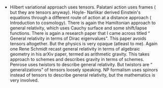 - Hilbert variational approach uses tensors. Palatani action uses frames ( but they are tensors anyway). Hoyle- Narlikar derived Einstein's equations through a different route of action at a distance approach ( Introduction to cosmology). There is again the Hamiltonian approach to general relativity, which uses Cauchy surface and some shift/lapse functions. There is again a research paper that I came across titled “ General relativity in terms of Dirac eigenvalues". This paper avoids tensors altogether. But the physics is very opaque (atleast to me). Again one Rene Schmidt recast general relativity in terms of algebraic geometry in his arXiv paper, termed as arithmetic gravity. This takes approach to schemes and describes gravity in terms of schemes. Penrose uses twistors to describe general relativity. But twistors are “ generalizations” of tensors loosely speaking. NP formalism uses spinors instead of tensors to describe general relativity, but the mathematics is very involved.